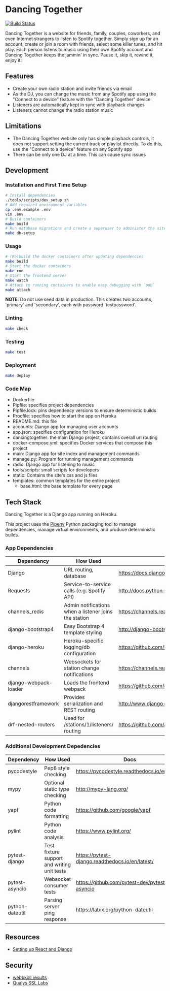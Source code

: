 # Dancing Together

[![Build Status](https://dev.azure.com/rgardner/dancingtogether/_apis/build/status/rgardner.dancingtogether)](https://dev.azure.com/rgardner/dancingtogether/_build/latest?definitionId=1)

Dancing Together is a website for friends, family, couples, coworkers, and
even Internet strangers to listen to Spotify together. Simply sign up for an
account, create or join a room with friends, select some killer tunes, and
hit play. Each person listens to music using their own Spotify account and
Dancing Together keeps the jammin' in sync. Pause it, skip it, rewind it,
enjoy it!

## Features

- Create your own radio station and invite friends via email
- As the DJ, you can change the music from any Spotify app using the "Connect
  to a device" feature with the "Dancing Together" device
- Listeners are automatically kept in sync with playback changes
- Listeners cannot change the radio station music

## Limitations

- The Dancing Together website only has simple playback controls, it does not
  support setting the current track or playlist directly. To do this, use the
  "Connect to a device" feature on any Spotify app
- There can be only one DJ at a time. This can cause sync issues

## Development

### Installation and First Time Setup

```sh
# Install dependencies
./tools/scripts/dev_setup.sh
# Add required environment variables
cp .env.example .env
vim .env
# Build containers
make build
# Run database migrations and create a superuser to administer the site
make db-setup
```

### Usage

```sh
# (Re)build the docker containers after updating dependencies
make build
# Start the docker containers
make run
# Start the frontend server
make watch
# Attach to running containers to enable easy debugging with `pdb`
make attach
```

**NOTE**: Do not use seed data in production. This creates two accounts,
'primary' and 'secondary', each with password 'testpassword'.

### Linting

```sh
make check
```

### Testing

```sh
make test
```

### Deployment

```sh
make deploy
```

### Code Map

- Dockerfile
- Pipfile: specifies project dependencies
- Pipfile.lock: pins dependency versions to ensure deterministic builds
- Procfile: specifies how to start the app on Heroku
- README.md: this file
- accounts: Django app for managing user accounts
- app.json: specifies configuration for Heroku
- dancingtogether: the main Django project, contains overall url routing
- docker-compose.yml: specifies Docker services that compose this project
- main: Django app for site index and management commands
- manage.py: Program for running management commands
- radio: Django app for listening to music
- tools/scripts: small scripts for developers
- static: Contains the site's css and js files
- templates: common templates for the entire project
  - base.html: the base template for every page

## Tech Stack

Dancing Together is a Django app running on Heroku.

This project uses the [Pipenv](https://docs.pipenv.org/) Python packaging tool
to manage dependencies, manage virtual environments, and produce deterministic
builds.

### App Dependencies

| Dependency            | How Used                                              | Docs                                                                   |
| --------------------- | ----------------------------------------------------- | ---------------------------------------------------------------------- |
| Django                | URL routing, database                                 | <https://docs.djangoproject.com/en/2.0/>                               |
| Requests              | Service-to-service calls (e.g. Spotify API)           | <http://docs.python-requests.org/en/master/>                           |
| channels_redis        | Admin notifications when a listener joins the station | <https://channels.readthedocs.io/en/latest/topics/channel_layers.html> |
| django-bootstrap4     | Easy Bootstrap 4 template styling                     | <http://django-bootstrap4.readthedocs.io/en/latest/>                   |
| django-heroku         | Heroku-specific logging/db configuration              | <https://github.com/heroku/django-heroku>                              |
| channels              | Websockets for station change notifications           | <https://channels.readthedocs.io/en/latest/>                           |
| django-webpack-loader | Loads the frontend webpack                            | <https://github.com/owais/django-webpack-loader>                       |
| djangorestframework   | Provides serialization and REST routing               | <http://www.django-rest-framework.org/>                                |
| drf-nested-routers    | Used for /stations/1/listeners/ routing               | <https://github.com/alanjds/drf-nested-routers>                        |

### Additional Development Depedencies

| Dependency      | How Used                                    | Docs                                              |
| --------------- | ------------------------------------------- | ------------------------------------------------- |
| pycodestyle     | Pep8 style checking                         | <https://pycodestyle.readthedocs.io/en/latest/>   |
| mypy            | Optional static type checking               | <http://mypy-lang.org/>                           |
| yapf            | Python code formatting                      | <https://github.com/google/yapf>                  |
| pylint          | Python code analysis                        | <https://www.pylint.org/>                         |
| pytest-django   | Test fixture support and writing unit tests | <https://pytest-django.readthedocs.io/en/latest/> |
| pytest-asyncio  | Websocket consumer tests                    | <https://github.com/pytest-dev/pytest-asyncio>    |
| python-dateutil | Parsing server ping response                | <https://labix.org/python-dateutil>               |

## Resources

- [Setting up React and Django](http://v1k45.com/blog/modern-django-part-1-setting-up-django-and-react/)

## Security

- [webbkoll results](https://webbkoll.dataskydd.net/en/results?url=http%3A%2F%2Fwww.dancingtogether.live%2F)
- [Qualys SSL Labs](https://www.ssllabs.com/ssltest/analyze.html?d=www.dancingtogether.live&hideResults=on)
